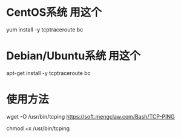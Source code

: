 # CentOS系统 用这个
yum install -y tcptraceroute bc
 
# Debian/Ubuntu系统 用这个
apt-get install -y tcptraceroute bc

# 使用方法
wget -O /usr/bin/tcping https://soft.mengclaw.com/Bash/TCP-PING

chmod +x /usr/bin/tcping
